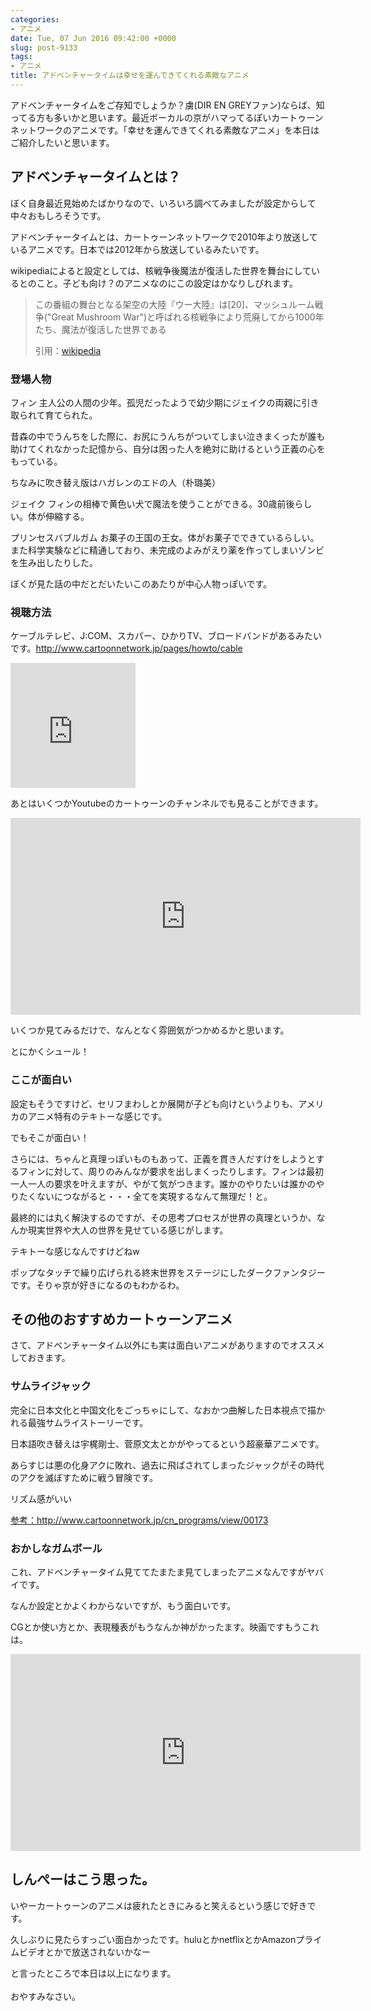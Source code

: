```yaml
---
categories:
- アニメ
date: Tue, 07 Jun 2016 09:42:00 +0000
slug: post-9133
tags:
- アニメ
title: アドベンチャータイムは幸せを運んできてくれる素敵なアニメ
---
```


アドベンチャータイムをご存知でしょうか？虜(DIR EN GREYファン)ならば、知ってる方も多いかと思います。最近ボーカルの京がハマってるぽいカートゥーンネットワークのアニメです。「幸せを運んできてくれる素敵なアニメ」を本日はご紹介したいと思います。<!--more--><h2>アドベンチャータイムとは？</h2>

ぼく自身最近見始めたばかりなので、いろいろ調べてみましたが設定からして中々おもしろそうです。

アドベンチャータイムとは、カートゥーンネットワークで2010年より放送しているアニメです。日本では2012年から放送しているみたいです。

wikipediaによると設定としては、核戦争後魔法が復活した世界を舞台にしているとのこと。子ども向け？のアニメなのにこの設定はかなりしびれます。


<blockquote>
この番組の舞台となる架空の大陸『ウー大陸』は[20]、マッシュルーム戦争("Great Mushroom War")と呼ばれる核戦争により荒廃してから1000年たち、魔法が復活した世界である

引用：<a href="https://ja.wikipedia.org/wiki/%E3%82%A2%E3%83%89%E3%83%99%E3%83%B3%E3%83%81%E3%83%A3%E3%83%BC%E3%83%BB%E3%82%BF%E3%82%A4%E3%83%A0#.E8.88.9E.E5.8F.B0">wikipedia</a>
</blockquote>

<h3>登場人物</h3>

フィン
主人公の人間の少年。孤児だったようで幼少期にジェイクの両親に引き取られて育てられた。

昔森の中でうんちをした際に、お尻にうんちがついてしまい泣きまくったが誰も助けてくれなかった記憶から、自分は困った人を絶対に助けるという正義の心をもっている。

ちなみに吹き替え版はハガレンのエドの人（朴璐美）


ジェイク
フィンの相棒で黄色い犬で魔法を使うことができる。30歳前後らしい。体が伸縮する。

プリンセスバブルガム
お菓子の王国の王女。体がお菓子でできているらしい。また科学実験などに精通しており、未完成のよみがえり薬を作ってしまいゾンビを生み出したりした。

ぼくが見た話の中だとだいたいこのあたりが中心人物っぽいです。



<h3>視聴方法</h3>

ケーブルテレビ、J:COM、スカパー、ひかりTV、ブロードバンドがあるみたいです。<a href="http://www.cartoonnetwork.jp/pages/howto/cable">http://www.cartoonnetwork.jp/pages/howto/cable</a>

<iframe frameborder="0" allowtransparency="true" height="200" width="200" marginheight="0" scrolling="no" src="http://ad.jp.ap.valuecommerce.com/servlet/htmlbanner?sid=3041033&pid=884158221" marginwidth="0"><script language="javascript" src="http://ad.jp.ap.valuecommerce.com/servlet/jsbanner?sid=3041033&pid=884158221"></script><noscript><a href="http://ck.jp.ap.valuecommerce.com/servlet/referral?sid=3041033&pid=884158221" target="_blank" >![](images/gifbanner?sid=3041033&pid=884158221)</a></noscript></iframe>

あとはいくつかYoutubeのカートゥーンのチャンネルでも見ることができます。

<iframe width="560" height="315" src="https://www.youtube.com/embed/WVT9_-i5Kp4?rel=0" frameborder="0" allowfullscreen></iframe>

いくつか見てみるだけで、なんとなく雰囲気がつかめるかと思います。

とにかくシュール！

<h3>ここが面白い</h3>

設定もそうですけど、セリフまわしとか展開が子ども向けというよりも、アメリカのアニメ特有のテキトーな感じです。

でもそこが面白い！

さらには、ちゃんと真理っぽいものもあって、正義を貫き人だすけをしようとするフィンに対して、周りのみんなが要求を出しまくったりします。フィンは最初一人一人の要求を叶えますが、やがて気がつきます。誰かのやりたいは誰かのやりたくないにつながると・・・全てを実現するなんて無理だ！と。

最終的には丸く解決するのですが、その思考プロセスが世界の真理というか、なんか現実世界や大人の世界を見せている感じがします。

テキトーな感じなんですけどねw

ポップなタッチで繰り広げられる終末世界をステージにしたダークファンタジーです。そりゃ京が好きになるのもわかるわ。

<h2>その他のおすすめカートゥーンアニメ</h2>

さて、アドベンチャータイム以外にも実は面白いアニメがありますのでオススメしておきます。

<h3>サムライジャック</h3>
完全に日本文化と中国文化をごっちゃにして、なおかつ曲解した日本視点で描かれる最強サムライストーリーです。

日本語吹き替えは宇梶剛士、菅原文太とかがやってるという超豪華アニメです。

あらすじは悪の化身アクに敗れ、過去に飛ばされてしまったジャックがその時代のアクを滅ぼすために戦う冒険です。

リズム感がいい

<a href="http://www.cartoonnetwork.jp/cn_programs/view/00173">参考：http://www.cartoonnetwork.jp/cn_programs/view/00173</a>

<h3>おかしなガムボール</h3>

これ、アドベンチャータイム見ててたまたま見てしまったアニメなんですがヤバイです。

なんか設定とかよくわからないですが、もう面白いです。

CGとか使い方とか、表現種表がもうなんか神がかったます。映画ですもうこれは。
<iframe width="560" height="315" src="https://www.youtube.com/embed/smepUMfCcz4?list=PLWSC6OHatntQfTr1YhAePZQRwHVz92osH" frameborder="0" allowfullscreen></iframe>

<h2>しんぺーはこう思った。</h2>

いやーカートゥーンのアニメは疲れたときにみると笑えるという感じで好きです。

久しぶりに見たらすっごい面白かったです。huluとかnetflixとかAmazonプライムビデオとかで放送されないかなー

と言ったところで本日は以上になります。<br><br>おやすみなさい。